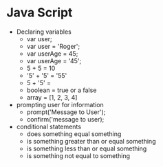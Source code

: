 # Java Script

- Declaring variables
    - var user;
    - var user = 'Roger';
    - var userAge = 45;
    - var userAge = '45';
    - 5 + 5 = 10
    - '5' + '5' = '55'
    - 5 + '5' =
    - boolean = true or a false
    - array = [1, 2, 3, 4]
- prompting user for information
    - prompt('Message to User');
    - confirm('message to user);
- conditional statements
    - does something equal something
    - is something greater than or equal something
    - is something less than or equal  something
    - is something not equal to something
